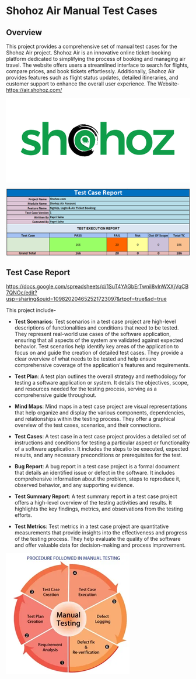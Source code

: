# Shohoz Air Manual Test Cases

## Overview

This project provides a comprehensive set of manual test cases for the Shohoz Air project. Shohoz Air is an innovative online ticket-booking platform dedicated to simplifying the process of booking and managing air travel. The website offers users a streamlined interface to search for flights, compare prices, and book tickets effortlessly. Additionally, Shohoz Air provides features such as flight status updates, detailed itineraries, and customer support to enhance the overall user experience. The Website-https://air.shohoz.com/

![Shohoz](https://github.com/PapriSaha/Manual-Test-Case-Project-Shohoz_Air/blob/master/assets/Shohoz.png)

![Test Case Report_Shohoz Air](https://github.com/PapriSaha/Manual-Test-Case-Project-Shohoz_Air/blob/master/Test%20Case%20Report_Shohoz%20Air.png)

## Test Case Report

https://docs.google.com/spreadsheets/d/1SuT4YAGbErTwnil8vInWXXjVqCB7QNOc/edit?usp=sharing&ouid=109820204652521723097&rtpof=true&sd=true

This project include-

- **Test Scenarios**: Test scenarios in a test case project are high-level descriptions of functionalities and conditions that need to be tested. They represent real-world use cases of the software application, ensuring that all aspects of the system are validated against expected behavior. Test scenarios help identify key areas of the application to focus on and guide the creation of detailed test cases. They provide a clear overview of what needs to be tested and help ensure comprehensive coverage of the application's features and requirements.

- **Test Plan**: A test plan outlines the overall strategy and methodology for testing a software application or system. It details the objectives, scope, and resources needed for the testing process, serving as a comprehensive guide throughout.

- **Mind Maps**: Mind maps in a test case project are visual representations that help organize and display the various components, dependencies, and relationships within the testing process. They offer a graphical overview of the test cases, scenarios, and their connections.

- **Test Cases**: A test case in a test case project provides a detailed set of instructions and conditions for testing a particular aspect or functionality of a software application. It includes the steps to be executed, expected results, and any necessary preconditions or prerequisites for the test.

- **Bug Report**: A bug report in a test case project is a formal document that details an identified issue or defect in the software. It includes comprehensive information about the problem, steps to reproduce it, observed behavior, and any supporting evidence.

- **Test Summary Report**: A test summary report in a test case project offers a high-level overview of the testing activities and results. It highlights the key findings, metrics, and observations from the testing efforts.

- **Test Metrics**: Test metrics in a test case project are quantitative measurements that provide insights into the effectiveness and progress of the testing process. They help evaluate the quality of the software and offer valuable data for decision-making and process improvement.

![ManualTesting_Process](https://github.com/PapriSaha/Manual-Test-Case-Project-Shohoz_Air/blob/master/assets/ManualTesting_Process.png)
